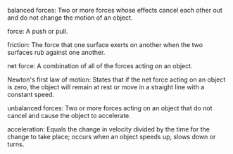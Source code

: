 balanced forces: Two or more forces whose effects cancel each other out and do not change the motion of an object.

force: A push or pull.

friction: The force that one surface exerts on another when the two surfaces rub against one another.

net force: A combination of all of the forces acting on an object.

Newton's first law of motion: States that if the net force acting on an object is zero, the object will remain at rest or move in a straight line with a constant speed.

unbalanced forces: Two or more forces acting on an object that do not cancel and cause the object to accelerate.

acceleration: Equals the change in velocity divided by the time for the change to take place; occurs when an object speeds up, slows down or turns.

